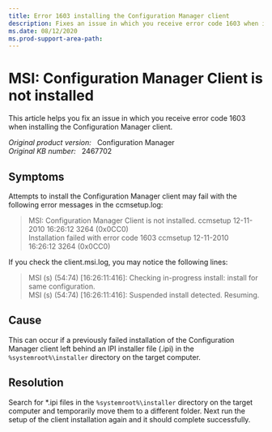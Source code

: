 ```yaml
---
title: Error 1603 installing the Configuration Manager client
description: Fixes an issue in which you receive error code 1603 when installing the Configuration Manager client.
ms.date: 08/12/2020
ms.prod-support-area-path:
---
```

# MSI: Configuration Manager Client is not installed

This article helps you fix an issue in which you receive error code 1603 when installing the Configuration Manager client.

_Original product version:_ &nbsp; Configuration Manager  
_Original KB number:_ &nbsp; 2467702

## Symptoms

Attempts to install the Configuration Manager client may fail with the following error messages in the ccmsetup.log:

> MSI: Configuration Manager Client is not installed. ccmsetup 12-11-2010 16:26:12 3264 (0x0CC0)  
> Installation failed with error code 1603 ccmsetup 12-11-2010 16:26:12 3264 (0x0CC0)

If you check the client.msi.log, you may notice the following lines:

> MSI (s) (54:74) [16:26:11:416]: Checking in-progress install: install for same configuration.  
> MSI (s) (54:74) [16:26:11:416]: Suspended install detected. Resuming.

## Cause

This can occur if a previously failed installation of the Configuration Manager client left behind an IPI installer file (.ipi) in the `%systemroot%\installer` directory on the target computer.

## Resolution

Search for \*.ipi files in the `%systemroot%\installer` directory on the target computer and temporarily move them to a different folder. Next run the setup of the client installation again and it should complete successfully.
